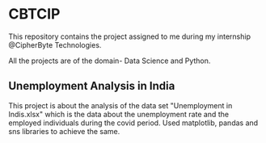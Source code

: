 # CBTCIP
This repository contains the project assigned to me during my internship @CipherByte Technologies.

All the projects are of the domain- Data Science and Python.

## Unemployment Analysis in India
This project is about the analysis of the data set "Unemployment in Indis.xlsx" which is the data about the unemployment rate and the employed individuals during the covid period.
Used matplotlib, pandas and sns libraries to achieve the same.
